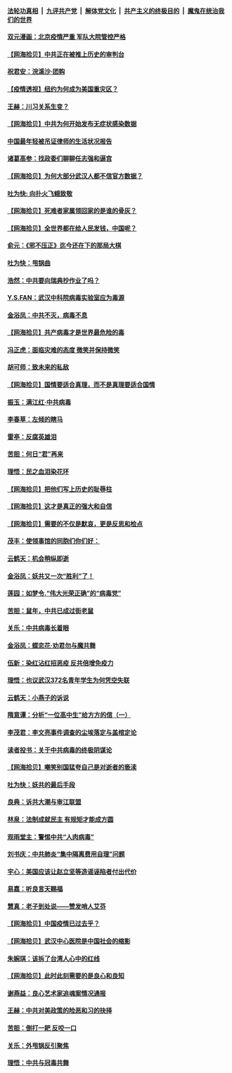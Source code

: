 ####  [法轮功真相](../../../../basic/blob/master/README.md?t=04051801) &nbsp;|&nbsp; [九评共产党](../../../../9ping.md/blob/master/README.md?t=04051801) &nbsp;|&nbsp; [解体党文化](../../../../jtdwh.md/blob/master/README.md?t=04051801)  &nbsp;|&nbsp; [共产主义的终极目的](../../../../gczydzjmd.md/blob/master/README.md?t=04051801) &nbsp;|&nbsp; [魔鬼在统治我们的世界](../../../../mgztzwmdsj.md/blob/master/README.md?t=04051801) 

#### [双元漫画：北京疫情严重 军队大院管控严格](../pages/nsc993/n12002624.md?t=04051801) 

#### [【网海拾贝】中共正在被推上历史的审判台](../pages/nsc993/n12002620.md?t=04051801) 

#### [祝君安：浣溪沙·团购](../pages/nsc993/n12002413.md?t=04051801) 

#### [【疫情透视】纽约为何成为美国重灾区？](../pages/nsc993/n12001518.md?t=04051801) 

#### [王赫：川习关系生变？](../pages/nsc993/n11999519.md?t=04051801) 

#### [【网海拾贝】中共为何开始发布无症状感染数据](../pages/nsc993/n11997270.md?t=04051801) 

#### [中国最年轻被吊证律师的生活状况报告](../pages/nsc993/n11995095.md?t=04051801) 

#### [诸葛高参：找政委们聊聊任志强和逼宫](../pages/nsc993/n11993193.md?t=04051801) 

#### [【网海拾贝】为何大部分武汉人都不信官方数据？](../pages/nsc993/n11994015.md?t=04051801) 

#### [吐为快: 向扑火飞蛾致敬](../pages/nsc993/n11993324.md?t=04051801) 

#### [【网海拾贝】死难者家属领回家的是谁的骨灰？](../pages/nsc993/n11990938.md?t=04051801) 

#### [【网海拾贝】全世界都在给人民发钱，中国呢？](../pages/nsc993/n11989723.md?t=04051801) 

#### [俞元：《邪不压正》迄今还在下的那局大棋](../pages/nsc993/n11989162.md?t=04051801) 

#### [吐为快：甩锅曲](../pages/nsc993/n11988323.md?t=04051801) 

#### [浩然：中共要向瑞典抄作业了吗？](../pages/nsc993/n11988046.md?t=04051801) 

#### [Y.S.FAN：武汉中科院病毒实验室应为毒源](../pages/nsc993/n11987185.md?t=04051801) 

#### [金浴凤：中共不灭，病毒不息](../pages/nsc993/n11984947.md?t=04051801) 

#### [【网海拾贝】共产病毒才是世界最危险的毒](../pages/nsc993/n11984863.md?t=04051801) 

#### [冯正虎：面临灾难的态度 微笑并保持微笑](../pages/nsc993/n11984764.md?t=04051801) 

#### [胡可师：致未来的私敌](../pages/nsc993/n11984718.md?t=04051801) 

#### [【网海拾贝】国情要适合真理，而不是真理要适合国情](../pages/nsc993/n11982864.md?t=04051801) 

#### [振玉：满江红·中共病毒](../pages/nsc993/n11976805.md?t=04051801) 

#### [李春草：左倾的瞎马](../pages/nsc993/n11976792.md?t=04051801) 

#### [雷亭：反腐英雄泪](../pages/nsc993/n11976283.md?t=04051801) 

#### [苦胆：何日“君”再来](../pages/nsc993/n11976469.md?t=04051801) 

#### [理悟：民之血泪染花环](../pages/nsc993/n11976262.md?t=04051801) 

#### [【网海拾贝】把他们写上历史的耻辱柱](../pages/nsc993/n11975802.md?t=04051801) 

#### [【网海拾贝】这才是真正的强大和自信](../pages/nsc993/n11973195.md?t=04051801) 

#### [【网海拾贝】需要的不仅是默哀，更是反思和检点](../pages/nsc993/n11969417.md?t=04051801) 

#### [茂丰：使领事馆的同胞们你们好：](../pages/nsc993/n11966111.md?t=04051801) 

#### [云鹤天：机会稍纵即逝](../pages/nsc993/n11966095.md?t=04051801) 

#### [金浴凤：妖共又一次“胜利”了！](../pages/nsc993/n11964685.md?t=04051801) 

#### [莲园：如梦令.“伟大光荣正确”的“病毒党”](../pages/nsc993/n11964567.md?t=04051801) 

#### [苦胆：鼠年，中共已成过街老鼠](../pages/nsc993/n11963931.md?t=04051801) 

#### [关乐：中共病毒长着眼](../pages/nsc993/n11963008.md?t=04051801) 

#### [金浴凤：蝶恋花‧劝君勿与魔共舞](../pages/nsc993/n11962977.md?t=04051801) 

#### [伍新：染红沾红招恶疫 反共倍增免疫力](../pages/nsc993/n11962505.md?t=04051801) 

#### [理悟：也议武汉372名青年学生为何凭空失联](../pages/nsc993/n11961013.md?t=04051801) 

#### [云鹤天：小燕子的诉说](../pages/nsc993/n11961006.md?t=04051801) 

#### [隋意谭：分析“一位高中生”给方方的信（一）](../pages/nsc993/n11960992.md?t=04051801) 

#### [李茂君：李文亮事件调查的尘埃落定与盖棺定论](../pages/nsc993/n11960956.md?t=04051801) 

#### [读者投书：关于中共病毒的终极阴谋论](../pages/nsc993/n11960396.md?t=04051801) 

#### [【网海拾贝】嘲笑别国猛夸自己是对逝者的亵渎](../pages/nsc993/n11953787.md?t=04051801) 

#### [吐为快：妖共的最后手段](../pages/nsc993/n11953575.md?t=04051801) 

#### [良典：诉共大潮与审江联盟](../pages/nsc993/n11953551.md?t=04051801) 

#### [林泉：法制成就民主 有规矩才能成方圆](../pages/nsc993/n11953452.md?t=04051801) 

#### [观雨堂主：警惕中共“人肉病毒”](../pages/nsc993/n11951260.md?t=04051801) 

#### [刘书庆：中共肺炎“集中隔离费用自理”问题](../pages/nsc993/n11950783.md?t=04051801) 

#### [宇心：美国应该让赵立坚等造谣诬陷者付出代价](../pages/nsc993/n11950309.md?t=04051801) 

#### [易嘉：听良言天赐福](../pages/nsc993/n11949334.md?t=04051801) 

#### [慧真：老子到处说——赞发哨人艾芬](../pages/nsc993/n11949274.md?t=04051801) 

#### [【网海拾贝】中国疫情已过去乎？](../pages/nsc993/n11949052.md?t=04051801) 

#### [【网海拾贝】武汉中心医院是中国社会的缩影](../pages/nsc993/n11946574.md?t=04051801) 

#### [朱婉琪：该拆了台湾人心中的红线](../pages/nsc993/n11946959.md?t=04051801) 

#### [【网海拾贝】此时此刻需要的是良心和良知](../pages/nsc993/n11945471.md?t=04051801) 

#### [谢燕益：良心艺术家追魂案情况通报](../pages/nsc993/n11945327.md?t=04051801) 

#### [王赫：中共对美政策的险恶和习的抉择](../pages/nsc993/n11944942.md?t=04051801) 

#### [苦胆：倒打一耙 反咬一口](../pages/nsc993/n11944542.md?t=04051801) 

#### [关乐：外甩锅反引聚焦](../pages/nsc993/n11944211.md?t=04051801) 

#### [理悟：中共与冠毒共舞](../pages/nsc993/n11944197.md?t=04051801) 

